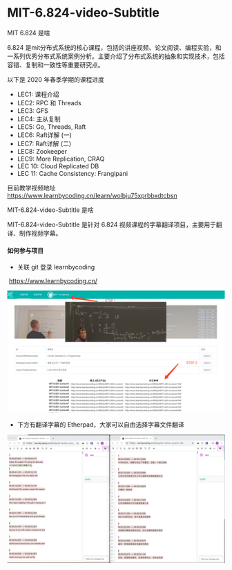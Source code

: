 # MIT-6.824-video-Subtitle

MIT 6.824 是啥

6.824 是mit分布式系统的核心课程，包括的讲座视频、论文阅读、编程实验，和一系列优秀分布式系统案例分析。主要介绍了分布式系统的抽象和实现技术，包括容错、复制和一致性等重要研究点。

以下是 2020 年春季学期的课程进度

- LEC1: 课程介绍
- LEC2: RPC 和 Threads
- LEC3: GFS
- LEC4: 主从复制
- LEC5: Go, Threads, Raft
- LEC6: Raft详解 (一)
- LEC7: Raft详解 (二)
- LEC8: Zookeeper
- LEC9: More Replication, CRAQ
- LEC 10: Cloud Replicated DB
- LEC 11: Cache Consistency: Frangipani

目前教学视频地址
https://www.learnbycoding.cn/learn/wolbju75xprbbxdtcbsn

MIT-6.824-video-Subtitle 是啥

MIT-6.824-video-Subtitle 是针对 6.824 视频课程的字幕翻译项目，主要用于翻译、制作视频字幕。

#### 如何参与项目

- 关联 git 登录 learnbycoding

​    https://www.learnbycoding.cn/ 

![](src/img1.png)

- 下方有翻译字幕的 Etherpad，大家可以自由选择字幕文件翻译

![](src/img2.png)


